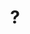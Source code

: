 ---
pid: lll17
title: "?"
location_transcription: through neighborhood
coordinates: "[-75.163705843722, 39.955247364755]"
zipcode: '18901'
gen_neighborhood: 
neighborhood: 
outside_phl: 'Doylestown PA '
age: '59'
age_range: 50-59
instagram: 
image_file_name: lll_17.jpg
proposal_transcription: A path of stoops connecting the neighbors and on the stoops.-
  art illustrating the neighborhood and the people of the area. Very alive monument.
topic: Neighborhoods
topic_summary: 0, 0
type: Walkway,Other No Form
keywords_other: 
credit: Valerie Kipin
image_labels: 
twitter: 
facebook: 
permalink: "/monuments/lll17/"
layout: item-page
---